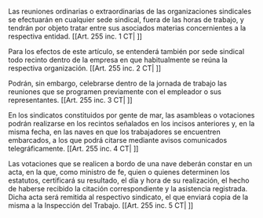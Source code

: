 Las reuniones ordinarias o extraordinarias de las organizaciones sindicales se efectuarán en cualquier sede sindical, fuera de las horas de trabajo, y tendrán por objeto tratar entre sus asociados materias concernientes a la respectiva entidad. [[Art. 255 inc. 1 CT| ]]

Para los efectos de este artículo, se entenderá también por sede sindical todo recinto dentro de la empresa en que habitualmente se reúna la respectiva organización. [[Art. 255 inc. 2 CT| ]]

Podrán, sin embargo, celebrarse dentro de la jornada de trabajo las reuniones que se programen previamente con el empleador o sus representantes. [[Art. 255 inc. 3 CT| ]]

En los sindicatos constituidos por gente de mar, las asambleas o votaciones podrán realizarse en los recintos señalados en los incisos anteriores y, en la misma fecha, en las naves en que los trabajadores se encuentren embarcados, a los que podrá citarse mediante avisos comunicados telegráficamente. [[Art. 255 inc. 4 CT| ]]

Las votaciones que se realicen a bordo de una nave deberán constar en un acta, en la que, como ministro de fe, quien o quienes determinen los estatutos, certificará su resultado, el día y hora de su realización, el hecho de haberse recibido la citación correspondiente y la asistencia registrada. Dicha acta será remitida al respectivo sindicato, el que enviará copia de la misma a la Inspección del Trabajo. [[Art. 255 inc. 5 CT| ]]